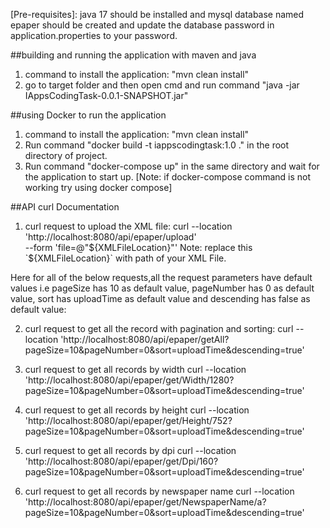 [Pre-requisites]: java 17 should be installed and mysql database named epaper should be created and update the database password in application.properties to your password.

##building and running the application with maven and java
1. command to install the application: "mvn clean install"
2. go to target folder and then open cmd and run command "java -jar IAppsCodingTask-0.0.1-SNAPSHOT.jar"

##using Docker to run the application
1. command to install the application: "mvn clean install"
2. Run command "docker build -t iappscodingtask:1.0 ." in the root directory of project.
3. Run command "docker-compose up" in the same directory and wait for the application to start up. [Note: if docker-compose command is not working try using docker compose]


##API curl Documentation
1) curl request to upload the XML file:
curl --location 'http://localhost:8080/api/epaper/upload' \
--form 'file=@"${XMLFileLocation}"'
Note: replace this `${XMLFileLocation}` with path of your XML File.

Here for all of the below requests,all the request parameters have default values i.e pageSize has 10 as default value, pageNumber has 0 as default value, sort has uploadTime as default value and descending has false as default value:

2) curl request to get all the record with pagination and sorting: 
curl --location 'http://localhost:8080/api/epaper/getAll?pageSize=10&pageNumber=0&sort=uploadTime&descending=true'

3) curl request to get all records by width
curl --location 'http://localhost:8080/api/epaper/get/Width/1280?pageSize=10&pageNumber=0&sort=uploadTime&descending=true'

4) curl request to get all records by height
curl --location 'http://localhost:8080/api/epaper/get/Height/752?pageSize=10&pageNumber=0&sort=uploadTime&descending=true'

5) curl request to get all records by dpi
curl --location 'http://localhost:8080/api/epaper/get/Dpi/160?pageSize=10&pageNumber=0&sort=uploadTime&descending=true'

6) curl request to get all records by newspaper name
curl --location 'http://localhost:8080/api/epaper/get/NewspaperName/a?pageSize=10&pageNumber=0&sort=uploadTime&descending=true'